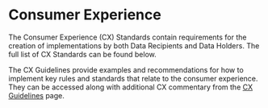 # Consumer Experience



The Consumer Experience (CX) Standards contain requirements for the creation of implementations by both Data Recipients and Data Holders. The full list of CX Standards can be found below.


The CX Guidelines provide examples and recommendations for how to implement key rules and standards that relate to the consumer experience. They can be accessed along with additional CX commentary from the [CX Guidelines](https://cx.cds.gov.au) page.
